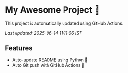 # My Awesome Project 🚀

This project is automatically updated using GitHub Actions.

_Last updated: 2025-06-14 11:11:06 IST_

## Features
- Auto-update README using Python 🐍
- Auto Git push with GitHub Actions 🤖
